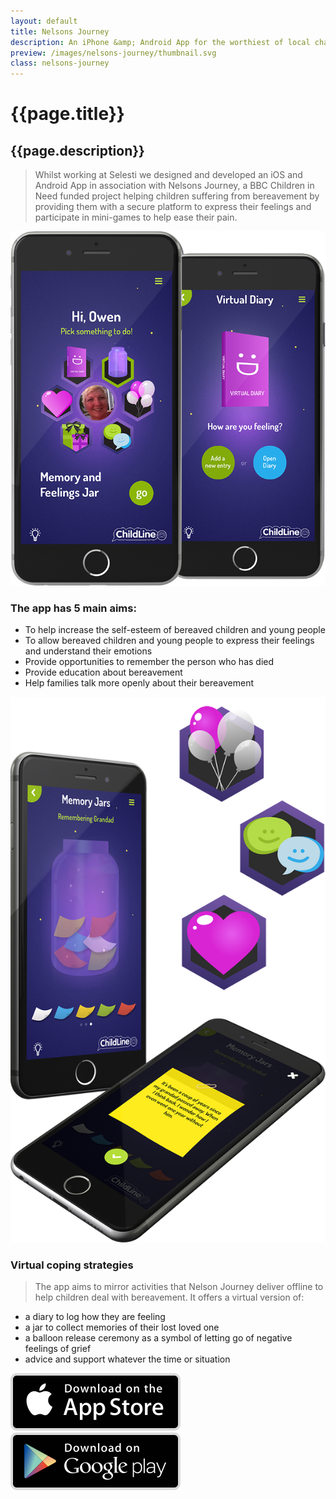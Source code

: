 ```yaml
---
layout: default
title: Nelsons Journey
description: An iPhone &amp; Android App for the worthiest of local charitable causes.
preview: /images/nelsons-journey/thumbnail.svg
class: nelsons-journey
---
```


# {{page.title}}
## {{page.description}}

> Whilst working at Selesti we designed and developed
> an iOS and Android App in association with Nelsons Journey, a BBC Children in Need
> funded project helping children suffering from bereavement by
> providing them with a secure platform to express their feelings and
> participate in mini-games to help ease their pain.

![Nelsons Journey Preview](/images/nelsons-journey/header.png)

### The app has 5 main aims:

* To help increase the self-esteem of bereaved children and young people
* To allow bereaved children and young people to express their feelings and understand their emotions
* Provide opportunities to remember the person who has died
* Provide education about bereavement
* Help families talk more openly about their bereavement

![Nelons Journey Features](/images/nelsons-journey/screenshots.png)

### Virtual coping strategies
> The app aims to mirror activities that Nelson Journey deliver offline to help children deal with bereavement. It offers a virtual version of:

* a diary to log how they are feeling
* a jar to collect memories of their lost loved one
* a balloon release ceremony as a symbol of letting go of negative feelings of grief
* advice and support whatever the time or situation

<a class="nj-thumb" href="javascript:alert('coming soon :)');"><img src="/images/nelsons-journey/app-store.svg" alt="Apple AppStore" /></a>
<a class="nj-thumb" href="javascript:alert('coming soon :)');"><img src="/images/nelsons-journey/play-store.svg" alt="Google Play Store" /></a>

